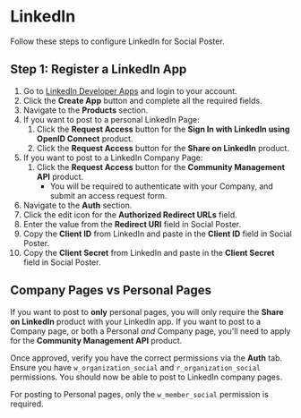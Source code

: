 # LinkedIn
Follow these steps to configure LinkedIn for Social Poster.

## Step 1: Register a LinkedIn App
1. Go to <a href="https://www.linkedin.com/developers/apps/new" target="_blank">LinkedIn Developer Apps</a> and login to your account.
1. Click the **Create App** button and complete all the required fields.
1. Navigate to the **Products** section.
1. If you want to post to a personal LinkedIn Page:
    1. Click the **Request Access** button for the **Sign In with LinkedIn using OpenID Connect** product.
    1. Click the **Request Access** button for the **Share on LinkedIn** product.
1. If you want to post to a LinkedIn Company Page:
    1. Click the **Request Access** button for the **Community Management API** product.
        - You will be required to authenticate with your Company, and submit an access request form.
1. Navigate to the **Auth** section.
1. Click the edit icon for the **Authorized Redirect URLs** field.
1. Enter the value from the **Redirect URI** field in Social Poster.
1. Copy the **Client ID** from LinkedIn and paste in the **Client ID** field in Social Poster.
1. Copy the **Client Secret** from LinkedIn and paste in the **Client Secret** field in Social Poster.


## Company Pages vs Personal Pages
If you want to post to **only** personal pages, you will only require the **Share on LinkedIn** product with your LinkedIn app. If you want to post to a Company page, or both a Personal _and_ Company page, you'll need to apply for the **Community Management API** product.

Once approved, verify you have the correct permissions via the **Auth** tab. Ensure you have `w_organization_social` and `r_organization_social` permissions. You should now be able to post to LinkedIn company pages.

For posting to Personal pages, only the `w_member_social` permission is required.
